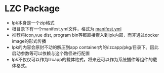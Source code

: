 LZC Package
============
- lpk本身是一个zip格式
- 根目录下有一个manifest.yml文件，格式为 [manifest.yml](./manifest.yml)
- 推荐将icon,vue dist, program bin等都直接嵌入到lpk内部，而非通过docker image的形式传播
- lpk的内容会原封不动的解压到app container内的/lzcapp/pkg/目录下。因此启动参数等可以依赖与这个路径进行配置
- lpk不仅仅可以作为lzcapp的载体格式，将来还可以作为系统插件等组件的载体格式。
